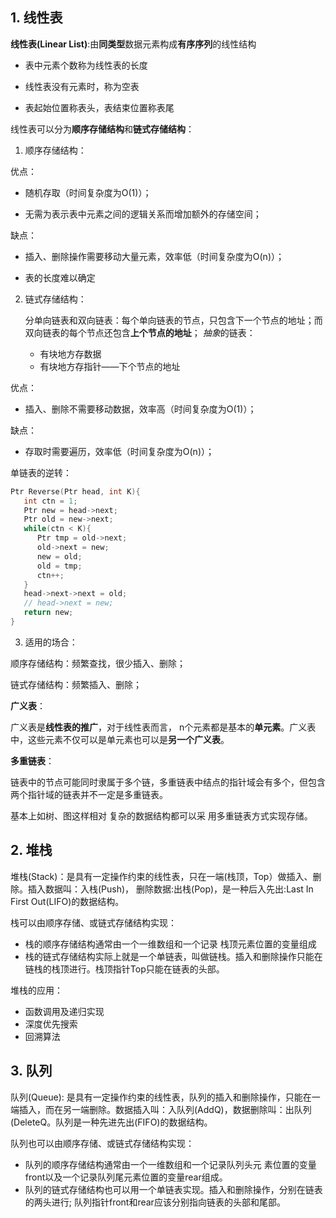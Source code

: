 ## 1. 线性表
**线性表(Linear List)**:由**同类型**数据元素构成**有序序列**的线性结构

- 表中元素个数称为线性表的长度

- 线性表没有元素时，称为空表

- 表起始位置称表头，表结束位置称表尾
  
  

线性表可以分为**顺序存储结构**和**链式存储结构**：

1. 顺序存储结构：

优点：

- 随机存取（时间复杂度为O(1)）；

- 无需为表示表中元素之间的逻辑关系而增加额外的存储空间；

缺点：

- 插入、删除操作需要移动大量元素，效率低（时间复杂度为O(n)）；

- 表的长度难以确定

2. 链式存储结构：

   分单向链表和双向链表：每个单向链表的节点，只包含下一个节点的地址；而双向链表的每个节点还包含**上个节点的地址**；
   *抽象*的链表：
   - 有块地方存数据
   - 有块地方存指针——下个节点的地址


优点：

- 插入、删除不需要移动数据，效率高（时间复杂度为O(1)）；

缺点：

- 存取时需要遍历，效率低（时间复杂度为O(n)）；

单链表的逆转：
```c
Ptr Reverse(Ptr head, int K){
   int ctn = 1;
   Ptr new = head->next;
   Ptr old = new->next;
   while(ctn < K){
      Ptr tmp = old->next;
      old->next = new;
      new = old;
      old = tmp;
      ctn++;
   }
   head->next->next = old;
   // head->next = new;
   return new;
}
```

3. 适用的场合：

顺序存储结构：频繁查找，很少插入、删除；

链式存储结构：频繁插入、删除；



**广义表**：

广义表是**线性表的推广**，对于线性表而言， n个元素都是基本的**单元素**。广义表中，这些元素不仅可以是单元素也可以是**另一个广义表**。



**多重链表**：

链表中的节点可能同时隶属于多个链，多重链表中结点的指针域会有多个，但包含两个指针域的链表并不一定是多重链表。

基本上如树、图这样相对 复杂的数据结构都可以采 用多重链表方式实现存储。



## 2. 堆栈

堆栈(Stack)：是具有一定操作约束的线性表，只在一端(栈顶，Top）做插入、删除。插入数据叫：入栈(Push)， 删除数据:出栈(Pop)，是一种后入先出:Last In First Out(LIFO)的数据结构。



栈可以由顺序存储、或链式存储结构实现：

- 栈的顺序存储结构通常由一个一维数组和一个记录
   栈顶元素位置的变量组成
- 栈的链式存储结构实际上就是一个单链表，叫做链栈。插入和删除操作只能在链栈的栈顶进行。栈顶指针Top只能在链表的头部。



堆栈的应用：

- 函数调用及递归实现
- 深度优先搜索
- 回溯算法



## 3. 队列

队列(Queue): 是具有一定操作约束的线性表，队列的插入和删除操作，只能在一端插入，而在另一端删除。数据插入叫：入队列(AddQ)，数据删除叫：出队列(DeleteQ。队列是一种先进先出(FIFO)的数据结构。

队列也可以由顺序存储、或链式存储结构实现：

- 队列的顺序存储结构通常由一个一维数组和一个记录队列头元 素位置的变量front以及一个记录队列尾元素位置的变量rear组成。
- 队列的链式存储结构也可以用一个单链表实现。插入和删除操作，分别在链表的两头进行; 队列指针front和rear应该分别指向链表的头部和尾部。